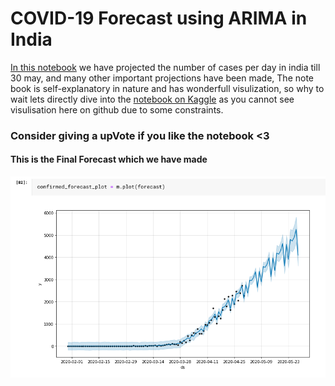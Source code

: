 # COVID-19 Forecast using ARIMA in India
 
[In this notebook](https://github.com/sidoff8/Covid-19-in-India/blob/master/Corona%20Cases%20in%20India-Analysis%20.ipynb) we have projected the number of cases per day in india till 30 may, and many other important projections have been made, The note book is self-explanatory in nature and has wonderfull visulization, so why to wait lets directly dive into the [notebook on Kaggle](https://www.kaggle.com/bhrt97/corona-cases-in-india-analysis) as you cannot see visulisation here on github due to some constraints.

### Consider giving a upVote if you like the notebook <3

#### This is the Final Forecast which we have made 
![](till_may_30.png)

